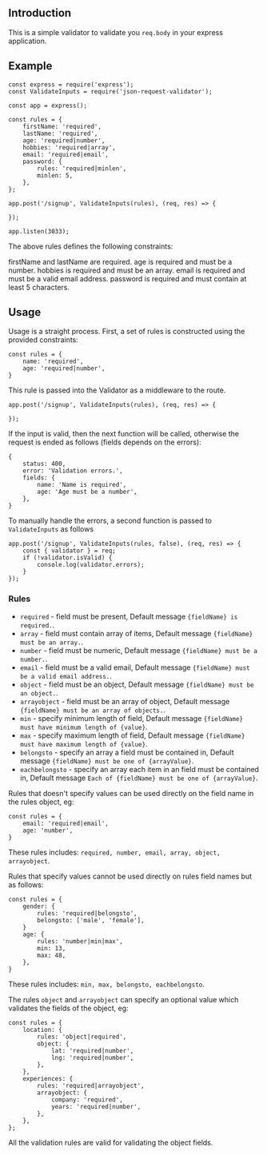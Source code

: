 ## Introduction
This is a simple validator to validate you `req.body` in your express application.

## Example
```
const express = require('express');
const ValidateInputs = require('json-request-validator');

const app = express();

const rules = {
    firstName: 'required',
    lastName: 'required',
    age: 'required|number',
    hobbies: 'required|array',
    email: 'required|email',
    password: {
        rules: 'required|minlen',
        minlen: 5,
    },
};

app.post('/signup', ValidateInputs(rules), (req, res) => {

});

app.listen(3033);

```

The above rules defines the following constraints:

firstName and lastName are required.
age is required and must be a number.
hobbies is required and must be an array.
email is required and must be a valid email address.
password is required and must contain at least 5 characters.

## Usage
Usage is a straight process. First, a set of rules is constructed using the provided constraints:

```
const rules = {
    name: 'required',
    age: 'required|number',
}
```

This rule is passed into the Validator as a middleware to the route.

```
app.post('/signup', ValidateInputs(rules), (req, res) => {

});
```

If the input is valid, then the next function will be called, otherwise the request is ended as follows (fields depends on the errors):
```
{
    status: 400,
    error: 'Validation errors.',
    fields: {
        name: 'Name is required',
        age: 'Age must be a number',
    },
}
```

To manually handle the errors, a second function is passed to `ValidateInputs` as follows
```
app.post('/signup', ValidateInputs(rules, false), (req, res) => {
    const { validator } = req;
    if (!validator.isValid) {
        console.log(validator.errors);
    }
});
```

### Rules
 - `required` - field must be present, Default message `{fieldName} is required.`.
 - `array` - field must contain array of items, Default message `{fieldName} must be an array.`.
 - `number` - field must be numeric, Default message `{fieldName} must be a number.`.
 - `email` - field must be a valid email, Default message `{fieldName} must be a valid email address.`.
 - `object` - field must be an object, Default message `{fieldName} must be an object.`.
 - `arrayobject` - field must be an array of object, Default message `{fieldName} must be an array of objects.`.
 - `min` - specify minimum length of field, Default message `{fieldName} must have minimum length of {value}`.
 - `max` - specify maximum length of field, Default message `{fieldName} must have maximum length of {value}`.
 - `belongsto` - specify an array a field must be contained in, Default message `{fieldName} must be one of {arrayValue}`.
 - `eachbelongsto` - specify an array each item in an field must be contained in, Default message `Each of {fieldName} must be one of {arrayValue}`.

Rules that doesn't specify values can be used directly on the field name in the rules object, eg:
```
const rules = {
    email: 'required|email',
    age: 'number',
}
```
These rules includes: `required, number, email, array, object, arrayobject`.

Rules that specify values cannot be used directly on rules field names but as follows:
```
const rules = {
    gender: {
        rules: 'required|belongsto',
        belongsto: ['male', 'female'],
    }
    age: {
        rules: 'number|min|max',
        min: 13,
        max: 48,
    },
}
```
These rules includes: `min, max, belongsto, eachbelongsto`.

The rules `object` and `arrayobject` can specify an optional value which validates the fields of the object, eg:
```
const rules = {
    location: {
        rules: 'object|required',
        object: {
            lat: 'required|number',
            lng: 'required|number',
        },
    },
    experiences: {
        rules: 'required|arrayobject',
        arrayobject: {
            company: 'required',
            years: 'required|number',
        },
    },
};
```
All the validation rules are valid for validating the object fields.
